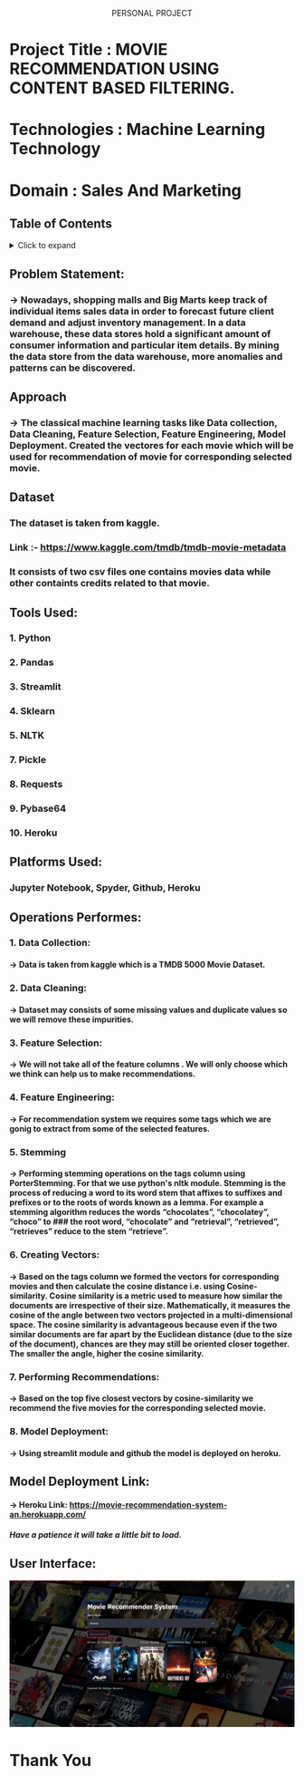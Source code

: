 <p align="center" >
    PERSONAL PROJECT
  </p>

# Project Title : MOVIE RECOMMENDATION USING CONTENT BASED FILTERING.
# Technologies : Machine Learning Technology
# Domain : Sales And Marketing


## Table of Contents
<details>
<summary>Click to expand</summary>
this is hidden
</details>


## Problem Statement:
### -> Nowadays, shopping malls and Big Marts keep track of individual items sales data in order to forecast future client demand and adjust inventory management. In a data warehouse, these data stores hold a significant amount of consumer information and particular item details. By mining the data store from the data warehouse, more anomalies and patterns can be discovered.

## Approach
### -> The classical machine learning tasks like Data collection, Data Cleaning, Feature Selection, Feature Engineering, Model Deployment. Created the vectores for each movie which will be used for recommendation of movie for corresponding selected movie.

## Dataset
### The dataset is taken from kaggle.
### Link :- https://www.kaggle.com/tmdb/tmdb-movie-metadata
### It consists of two csv files one contains movies data while other containts credits related to that movie.






## Tools Used:
### 1. Python 
### 2. Pandas
### 3. Streamlit
### 4. Sklearn
### 5. NLTK
### 7. Pickle
### 8. Requests
### 9. Pybase64
### 10. Heroku




## Platforms Used:
### Jupyter Notebook, Spyder, Github, Heroku 



## Operations Performes:
### 1. Data Collection: 
#### -> Data is taken from kaggle which is a TMDB 5000 Movie Dataset.

### 2. Data Cleaning:
#### -> Dataset may consists of some missing values and duplicate values so we will remove these impurities.

### 3. Feature Selection:
#### -> We will not take all of the feature columns . We will only choose which we think can help us to make recommendations.

### 4. Feature Engineering: 
#### -> For recommendation system we requires some tags which we are gonig to extract from some of the selected features.

### 5. Stemming 
#### -> Performing stemming operations on the tags column using PorterStemming. For that we use python's nltk module. Stemming is the process of reducing a word to its word stem that affixes to suffixes and prefixes or to the roots of words known as a lemma. For example a stemming algorithm reduces the words “chocolates”, “chocolatey”, “choco” to  ### the root word, “chocolate” and “retrieval”, “retrieved”, “retrieves” reduce to the stem “retrieve”.

### 6. Creating Vectors:
#### -> Based on the tags column we formed the vectors for corresponding movies and then calculate the cosine distance i.e. using Cosine-similarity. Cosine similarity is a  metric used to measure how similar the documents are irrespective of their size. Mathematically, it measures the cosine of the angle between two vectors projected in a multi-dimensional space. The cosine similarity is advantageous because even if the two similar documents are far apart by the Euclidean distance (due to the size of the document), chances are they may still be oriented closer together. The smaller the angle, higher the cosine similarity.  

### 7. Performing Recommendations: 
#### -> Based on the top five closest vectors by cosine-similarity we recommend the five movies for the corresponding selected movie.

### 8. Model Deployment:
#### -> Using streamlit module and github the model is deployed on heroku.






## Model Deployment Link:
#### -> Heroku Link: https://movie-recommendation-system-an.herokuapp.com/
##### Have a patience it will take a little bit to load.



## User Interface:
![](https://github.com/adityanaranje/MOVIE-RECOMMENDATION/blob/master/static/movie_recommend.jpg)




# Thank You
